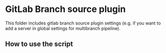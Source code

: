 # GitLab Branch source plugin

This folder includes gitlab branch source plugin settings (e.g. if you want to add a server in global settings for multibranch pipeline).

## How to use the script


